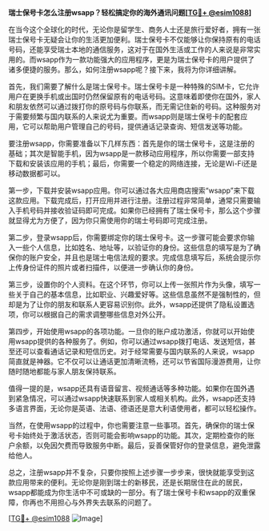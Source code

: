 **瑞士保号卡怎么注册wsapp？轻松搞定你的海外通讯问题[[TG💪+ @esim1088](https://t.me/s/esim1088)]**

在当今这个全球化的时代，无论你是留学生、商务人士还是旅行爱好者，拥有一张瑞士保号卡无疑会让你的生活更加便利。瑞士保号卡不仅能够让你保持原有的电话号码，还能享受瑞士本地的通信服务，这对于在国外生活或工作的人来说是非常实用的。而wsapp作为一款功能强大的应用程序，更是为瑞士保号卡的用户提供了诸多便捷的服务。那么，如何注册wsapp呢？接下来，我将为你详细讲解。

首先，我们需要了解什么是瑞士保号卡。瑞士保号卡是一种特殊的SIM卡，它允许用户在更换手机或出国时仍然保留原有的电话号码。这意味着即使你在国外，家人和朋友依然可以通过拨打你的原号码与你联系，而无需记住新的号码。这种服务对于需要频繁与国内联系的人来说尤为重要。而wsapp则是瑞士保号卡的配套应用，它可以帮助用户管理自己的号码，提供通话记录查询、短信发送等功能。

要注册wsapp，你需要准备以下几样东西：首先是你的瑞士保号卡，这是注册的基础；其次是智能手机，因为wsapp是一款移动应用程序，所以你需要一部支持下载和安装该应用的手机；最后，你需要一个稳定的网络连接，无论是Wi-Fi还是移动数据都可以。

第一步，下载并安装wsapp应用。你可以通过各大应用商店搜索“wsapp”来下载这款应用。下载完成后，打开应用并进行注册。注册过程非常简单，通常只需要输入手机号码并接收验证码即可完成。如果你已经拥有了瑞士保号卡，那么这个步骤就显得尤为方便了，因为你只需使用你的瑞士号码即可完成注册。

第二步，登录wsapp后，你需要绑定你的瑞士保号卡。这一步骤可能会要求你输入一些个人信息，比如姓名、地址等，以验证你的身份。这些信息的填写是为了确保你的账户安全，并且也是瑞士电信法规的要求。完成信息填写后，系统会提示你上传身份证件的照片或者扫描件，以便进一步确认你的身份。

第三步，设置你的个人资料。在这个环节，你可以上传一张照片作为头像，填写一些关于自己的基本信息，比如职业、兴趣爱好等。这些信息虽然不是强制性的，但却是为了让你的朋友和联系人更容易识别你。此外，wsapp还提供了隐私设置选项，你可以根据自己的需求调整哪些信息对外公开。

第四步，开始使用wsapp的各项功能。一旦你的账户成功激活，你就可以开始使用wsapp提供的各种服务了。例如，你可以通过wsapp拨打电话、发送短信，甚至还可以查看通话记录和短信历史。对于经常需要与国内联系的人来说，wsapp简直就是神器。它不仅可以让通话更加清晰流畅，还可以节省国际漫游费用，让你随时随地都能与家人朋友保持联系。

值得一提的是，wsapp还具有语音留言、视频通话等多种功能。如果你在国外遇到紧急情况，可以通过wsapp快速联系到家人或相关机构。此外，wsapp还支持多语言界面，无论你是英语、法语、德语还是意大利语使用者，都可以轻松操作。

当然，在使用wsapp的过程中，你也需要注意一些事项。首先，确保你的瑞士保号卡始终处于激活状态，否则可能会影响wsapp的功能。其次，定期检查你的账户余额，以免因欠费而导致服务中断。最后，妥善保管好你的登录信息，避免泄露给他人。

总之，注册wsapp并不复杂，只要你按照上述步骤一步步来，很快就能享受到这款应用带来的便利。无论你是刚到瑞士的新移民，还是长期居住在此的居民，wsapp都能成为你生活中不可或缺的一部分。有了瑞士保号卡和wsapp的双重保障，你再也不用担心与外界失去联系的问题了。

[[TG💪+ @esim1088](https://t.me/s/esim1088) ![Image](https://i.postimg.cc/4NQfJmqS/Snipaste-2025-05-13-00-14-12.png)]